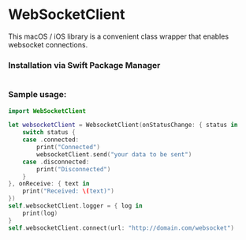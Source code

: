 # WebSocketClient

This macOS / iOS library is a convenient class wrapper that enables websocket connections.

### Installation via Swift Package Manager
```swift

```

### Sample usage:

```swift
import WebSocketClient

let websocketClient = WebsocketClient(onStatusChange: { status in
    switch status {
    case .connected:
        print("Connected")
        websocketClient.send("your data to be sent")
    case .disconnected:
        print("Disconnected")
    }
}, onReceive: { text in
    print("Received: \(text)")
})
self.websocketClient.logger = { log in
    print(log)
}
self.websocketClient.connect(url: "http://domain.com/websocket")
```
